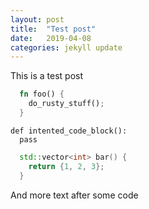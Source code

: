 ```yaml
---
layout: post
title:  "Test post"
date:   2019-04-08
categories: jekyll update
---
```

This is a test post

```rust
  fn foo() {
    do_rusty_stuff();
  }
```

    def intented_code_block():
      pass

```cpp
  std::vector<int> bar() {
    return {1, 2, 3};
  }
```

And more text after some code
